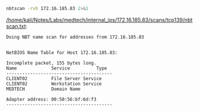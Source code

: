 ```bash
nbtscan -rvh 172.16.185.83 2>&1
```

[/home/kali/Notes/Labs/medtech/internal_ips/172.16.185.83/scans/tcp139/nbtscan.txt](file:///home/kali/Notes/Labs/medtech/internal_ips/172.16.185.83/scans/tcp139/nbtscan.txt):

```
Doing NBT name scan for addresses from 172.16.185.83


NetBIOS Name Table for Host 172.16.185.83:

Incomplete packet, 155 bytes long.
Name             Service          Type
----------------------------------------
CLIENT02         File Server Service
CLIENT02         Workstation Service
MEDTECH          Domain Name

Adapter address: 00:50:56:bf:6d:f3
----------------------------------------


```
